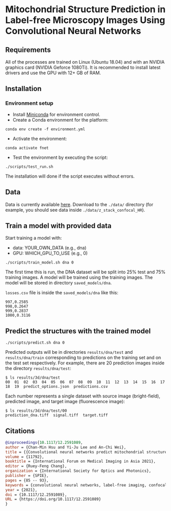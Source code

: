# Mitochondrial Structure Prediction in Label-free Microscopy Images Using Convolutional Neural Networks

## Requirements

All of the processes are trained on Linux (Ubuntu 18.04) and with an NVIDIA graphics card (NVIDIA Geforce 1080Ti). It is recommended to install latest drivers and use the GPU with 12+ GB of RAM.

## Installation
### Environment setup
- Install [Miniconda](https://conda.io/miniconda.html) for environment control.
- Create a Conda environment for the platform:
```shell
conda env create -f environment.yml
```
- Activate the environment:
```shell
conda activate fnet
```
- Test the environment by executing the script:
```shell
./scripts/test_run.sh
```
The installation will done if the script executes without errors.

## Data
Data is currently available [here](https://drive.google.com/drive/folders/1-YL5Byg2Wh6uiI5w_bSb0eDY7fh1zSrc?usp=sharing). Download to the `./data/` directory (for example, you should see data inside `./data/z_stack_confocal_HR`).

## Train a model with provided data
Start training a model with:
- data: YOUR_OWN_DATA (e.g., dna)
- GPU: WHICH_GPU_TO_USE (e.g., 0) 
```shell
./scripts/train_model.sh dna 0
```
The first time this is run, the DNA dataset will be split into 25% test and 75% training images. A model will be trained using the training images. The model will be stored in directory `saved_models/dna`.

`losses.csv` file is inside the `saved_models/dna` like this:
```shell
997,0.2585
998,0.2647
999,0.2837
1000,0.3116
```

## Predict the structures with the trained model
```
./scripts/predict.sh dna 0
```
Predicted outputs will be in directories `results/dna/test` and `results/dna/train` corresponding to predictions on the training set and on the test set respectively. For example, there are 20 prediction images inside the directory `results/dna/test`:
```
$ ls results/3d/dna/test
00  01  02  03  04  05  06  07  08  09  10  11  12  13  14  15  16  17  18  19  predict_options.json  predictions.csv
```
Each number represents a single dataset with source image (bright-field), predicted image, and target image (fluorescence image):
```
$ ls results/3d/dna/test/00
prediction_dna.tiff  signal.tiff  target.tiff
```

## Citations

```bibtex
@inproceedings{10.1117/12.2591089,
author = {Chan-Min Hsu and Yi-Ju Lee and An-Chi Wei},
title = {{Convolutional neural networks predict mitochondrial structures from label-free microscopy images}},
volume = {11792},
booktitle = {International Forum on Medical Imaging in Asia 2021},
editor = {Ruey-Feng Chang},
organization = {International Society for Optics and Photonics},
publisher = {SPIE},
pages = {85 -- 93},
keywords = {convolutional neural networks, label-free imaging, confocal microscopy, mitochondria},
year = {2021},
doi = {10.1117/12.2591089},
URL = {https://doi.org/10.1117/12.2591089}
}
```
